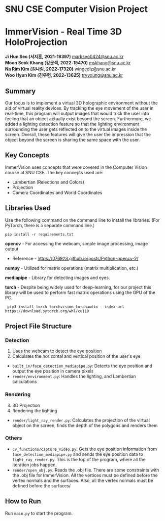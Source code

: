 # SNU CSE Computer Vision Project
# ImmerVision - Real Time 3D HoloProjection

**Ji Hun Seo (서지훈, 2021-19397)** markseo0424@snu.ac.kr \
**Moon Seok Khang (강문석, 2022-15470)** mskhang@snu.ac.kr \
**Na Rim Kim (김나림, 2022-17320)** wingedlz@snu.ac.kr \
**Woo Hyun Kim (김우현, 2022-13625)** tryyoung@snu.ac.kr

## Summary

Our focus is to implement a virtual 3D holographic environment without the aid of virtual reality devices.
By tracking the eye movement of the user in real-time, this program will output images that would trick the user into feeling that an object actually exist beyond the screen.
Furthermore, we added a lighting detection feature so that the lighting environment surrounding the user gets reflected on to the virtual images inside the screen.
Overall, these features will give the user the impression that the object beyond the screen is sharing the same space with the user.

## Key Concepts

ImmerVision uses concepts that were covered in the Computer Vision course at SNU CSE.
The key concepts used are:
- Lambertian (Relections and Colors)
- Projection
- Camera Coordinates and World Coordinates


## Libraries Used
Use the following command on the command line to install the libraries.
(For PyTorch, there is a separate command line.)
```commandline
pip install -r requirements.txt
```

**opencv** - For accessing the webcam, simple image processing, image output

- Reference - https://076923.github.io/posts/Python-opencv-2/

**numpy** - Utilized for matrix operations (matrix multiplication, etc.)

**mediapipe** - Library for detecting images and eyes.

**torch** - Despite being widely used for deep-learning, for our project this library will be
used to perform fast matrix operations using the GPU of the PC.
```commandline
 pip3 install torch torchvision torchaudio --index-url https://download.pytorch.org/whl/cu118
 ```

## Project File Structure

### Detection
1. Uses the webcam to detect the eye position
2. Calculates the horizontal and vertical position of the user's eye

- `built_in/face_detection_mediapipe.py`: Detects the eye position and output the eye position in camera pixels
- `render/environment.py`: Handles the lighting, and Lambertian calculations

### Rendering
3. 3D Projection
4. Rendering the lighting

- `render/light_ray_render.py`: Calculates the projection of the virtual object on the screen, finds the depth of the polygons and renders them

### Others
- `cv_functions/capture_video.py`: Gets the eye position information from `face_detection_mediapipe.py` and sends the eye position data to `light_ray_render.py`. This is the top of the program, where all the iteration jobs happen.
- `render/open_obj.py`: Reads the .obj file.
There are some constraints with the .obj file for ImmerVision. All the vertices must be defined before the vertex normals and the surfaces. Also, all the vertex normals must be defined before the surfaces/


## How to Run

Run `main.py` to start the program.

